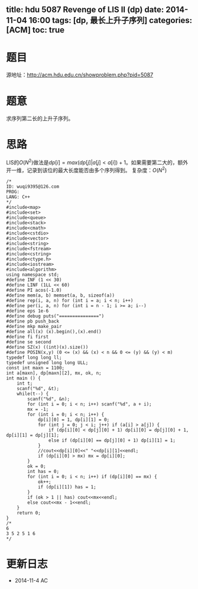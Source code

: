 title: hdu 5087 Revenge of LIS II (dp)
date: 2014-11-04 16:00
tags: [dp, 最长上升子序列]
categories: [ACM]
toc: true
---
# 题目
源地址：http://acm.hdu.edu.cn/showproblem.php?pid=5087

# 题意
求序列第二长的上升子序列。

# 思路
LIS的$O(N^2)$做法是$dp[i]=max(dp[j]|a[j]<a[i])+1$。如果需要第二大的，额外开一维，记录到该位的最大长度能否由多个序列得到。
复杂度：$O(N^2)$

<!-- more -->
```
/*
ID: wuqi9395@126.com
PROG:
LANG: C++
*/
#include<map>
#include<set>
#include<queue>
#include<stack>
#include<cmath>
#include<cstdio>
#include<vector>
#include<string>
#include<fstream>
#include<cstring>
#include<ctype.h>
#include<iostream>
#include<algorithm>
using namespace std;
#define INF (1 << 30)
#define LINF (1LL << 60)
#define PI acos(-1.0)
#define mem(a, b) memset(a, b, sizeof(a))
#define rep(i, a, n) for (int i = a; i < n; i++)
#define per(i, a, n) for (int i = n - 1; i >= a; i--)
#define eps 1e-6
#define debug puts("===============")
#define pb push_back
#define mkp make_pair
#define all(x) (x).begin(),(x).end()
#define fi first
#define se second
#define SZ(x) ((int)(x).size())
#define POSIN(x,y) (0 <= (x) && (x) < n && 0 <= (y) && (y) < m)
typedef long long ll;
typedef unsigned long long ULL;
const int maxn = 1100;
int a[maxn], dp[maxn][2], mx, ok, n;
int main () {
    int t;
    scanf("%d", &t);
    while(t--) {
        scanf("%d", &n);
        for (int i = 0; i < n; i++) scanf("%d", a + i);
        mx = -1;
        for (int i = 0; i < n; i++) {
            dp[i][0] = 1, dp[i][1] = 0;
            for (int j = 0; j < i; j++) if (a[i] > a[j]) {
                if (dp[i][0] < dp[j][0] + 1) dp[i][0] = dp[j][0] + 1, dp[i][1] = dp[j][1];
                else if (dp[i][0] == dp[j][0] + 1) dp[i][1] = 1;
            }
            //cout<<dp[i][0]<<" "<<dp[i][1]<<endl;
            if (dp[i][0] > mx) mx = dp[i][0];
        }
        ok = 0;
        int has = 0;
        for (int i = 0; i < n; i++) if (dp[i][0] == mx) {
            ok++;
            if (dp[i][1]) has = 1;
        }
        if (ok > 1 || has) cout<<mx<<endl;
        else cout<<mx - 1<<endl;
    }
    return 0;
}
/*
6
3 5 2 5 1 6
*/
```

# 更新日志
- 2014-11-4 AC